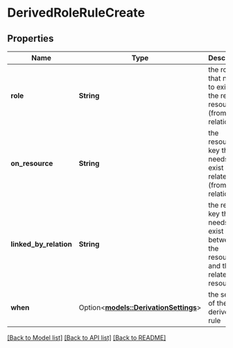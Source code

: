 # DerivedRoleRuleCreate

## Properties

Name | Type | Description | Notes
------------ | ------------- | ------------- | -------------
**role** | **String** | the role key that needs to exist on the related resource (from the relation) | 
**on_resource** | **String** | the resource key that needs to exist on the related role (from the relation) | 
**linked_by_relation** | **String** | the relation key that needs to exist between the resource and the related resource | 
**when** | Option<[**models::DerivationSettings**](DerivationSettings.md)> | the settings of the derived role rule | [optional][default to {no_direct_roles_on_object=false}]

[[Back to Model list]](../README.md#documentation-for-models) [[Back to API list]](../README.md#documentation-for-api-endpoints) [[Back to README]](../README.md)


